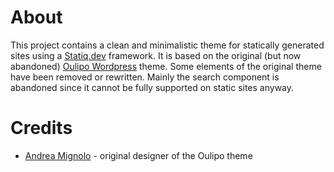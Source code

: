 # About
This project contains a clean and minimalistic theme for statically generated sites using a [Statiq.dev](https://statiq.dev) framework. It is based on the
original (but now abandoned) [Oulipo Wordpress](https://wordpress.com/blog/2010/08/16/new-theme-oulipo/) theme. Some elements of the original theme have been
removed or rewritten. Mainly the search component is abandoned since it cannot be fully supported on static sites anyway.

# Credits
* [Andrea Mignolo](https://andreamignolo.com) - original designer of the Oulipo theme
